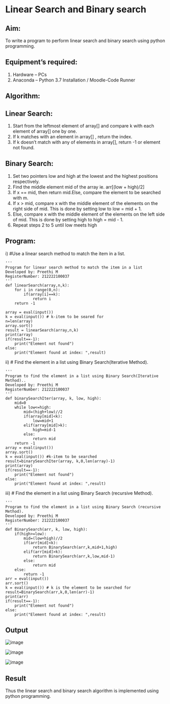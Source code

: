 # Linear Search and Binary search
## Aim:
To write a program to perform linear search and binary search using python programming.
## Equipment’s required:
1.	Hardware – PCs
2.	Anaconda – Python 3.7 Installation / Moodle-Code Runner
## Algorithm:
## Linear Search:
1.	Start from the leftmost element of array[] and compare k with each element of array[] one by one.
2.	If k matches with an element in array[] , return the index.
3.	If k doesn’t match with any of elements in array[], return -1 or element not found.
## Binary Search:
1.	Set two pointers low and high at the lowest and the highest positions respectively.
2.	Find the middle element mid of the array ie. arr[(low + high)/2]
3.	If x == mid, then return mid.Else, compare the element to be searched with m.
4.	If x > mid, compare x with the middle element of the elements on the right side of mid. This is done by setting low to low = mid + 1.
5.	Else, compare x with the middle element of the elements on the left side of mid. This is done by setting high to high = mid - 1.
6.	Repeat steps 2 to 5 until low meets high
## Program:
i)	#Use a linear search method to match the item in a list.
```
''' 
Program for linear search method to match the item in a list
Developed by: Preethi M
RegisterNumber: 212222100037
'''
def linearSearch(array,n,k):
    for i in range(0,n):
        if(array[i]==k):
            return i
    return -1
    
array = eval(input())
k = eval(input()) # k-item to be seared for
n=len(array)
array.sort()
result = linearSearch(array,n,k)
print(array)
if(result==-1):
    print("Element not found")
else:
    print("Element found at index: ",result)
```
ii)	# Find the element in a list using Binary Search(Iterative Method).
```
''' 
Program to find the element in a list using Binary Search(Iterative Method)..
Developed by: Preethi M
RegisterNumber: 212222100037
'''
def binarySearchIter(array, k, low, high):
    mid=0
    while low<=high:
        mid=(high+low)//2
        if(array[mid]<k):
            low=mid+1
        elif(array[mid]>k):
            high=mid-1
        else:
            return mid
    return -1
array = eval(input())
array.sort()
k = eval(input()) #k-item to be searched
result=binarySearchIter(array, k,0,len(array)-1)
print(array)
if(result==-1):
    print("Element not found")
else:
    print("Element found at index: ",result)
```
iii)	# Find the element in a list using Binary Search (recursive Method).
```
''' 
Program to find the element in a list using Binary Search (recursive Method).
Developed by: Preethi M
RegisterNumber: 212222100037
'''
def BinarySearch(arr, k, low, high):
    if(high>=low):
        mid=(low+high)//2
        if(arr[mid]<k):
            return BinarySearch(arr,k,mid+1,high)
        elif(arr[mid]>k):
            return BinarySearch(arr,k,low,mid-1)
        else:
            return mid
    else:
        return -1
arr = eval(input())
arr.sort()
k = eval(input()) # k is the element to be searched for
result=BinarySearch(arr,k,0,len(arr)-1)
print(arr)
if(result==-1):
    print("Element not found")
else:
    print("Element found at index: ",result)
```
## Output

![image](https://user-images.githubusercontent.com/119475585/235064374-0801ef9a-3dae-4124-970d-35acb329b004.png)

![image](https://user-images.githubusercontent.com/119475585/235064437-60c39b26-b816-4c66-9431-486ee27025f5.png)

![image](https://user-images.githubusercontent.com/119475585/235064488-cc42d41d-ef7d-44ba-9bb3-27e852f42c7a.png)

## Result
Thus the linear search and binary search algorithm is implemented using python programming.
